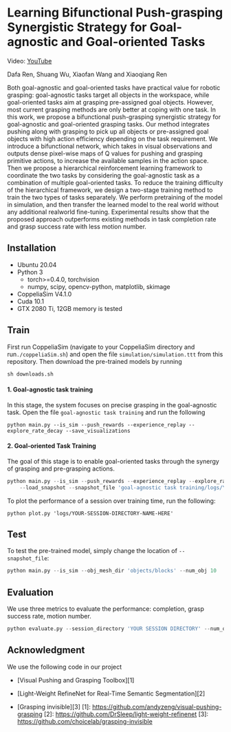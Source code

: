 # Learning Bifunctional Push-grasping Synergistic Strategy for Goal-agnostic and Goal-oriented Tasks

Video:  [YouTube](https://youtu.be/cOud5iLoJPk) 

Dafa Ren, Shuang Wu, Xiaofan Wang and Xiaoqiang Ren

Both goal-agnostic and goal-oriented tasks have practical value for robotic grasping: goal-agnostic tasks target all objects in the workspace, while goal-oriented tasks aim at grasping pre-assigned goal objects. However, most current grasping methods are only better at coping with one task. In this work, we propose a bifunctional push-grasping synergistic strategy for goal-agnostic and goal-oriented grasping tasks. Our method integrates pushing along with grasping to pick up all objects or pre-assigned goal objects with high action efficiency depending on the task requirement. We introduce a bifunctional network, which takes in visual observations and outputs dense pixel-wise maps of Q values for pushing and grasping primitive actions, to increase the available samples in the action space. Then we propose a hierarchical reinforcement learning framework to coordinate the two tasks by considering the goal-agnostic task as a combination of multiple goal-oriented tasks. To reduce the training difficulty of the hierarchical framework, we design a two-stage training method to train the two types of tasks separately. We perform pretraining of the model in simulation, and then transfer the learned model to the real world without any additional realworld fine-tuning. Experimental results show that the proposed approach outperforms existing methods in task completion rate and grasp success rate with less motion number.



## Installation

- Ubuntu 20.04
- Python 3
  - torch>=0.4.0, torchvision
  - numpy, scipy, opencv-python, matplotlib, skimage
- CoppeliaSim V4.1.0
- Cuda 10.1
- GTX 2080 Ti, 12GB memory is tested

## Train

First run CoppeliaSim (navigate to your CoppeliaSim directory and run`./coppeliaSim.sh`) and open the file `simulation/simulation.ttt` from this repository. Then download the pre-trained models by running

```python
sh downloads.sh
```

#### 1.  Goal-agnostic task training

In this stage, the system focuses on precise grasping in the goal-agnostic task. Open the file `goal-agnostic task training` and  run the following

```shell
python main.py --is_sim --push_rewards --experience_replay --explore_rate_decay --save_visualizations
```

#### 2.  Goal-oriented Task Training

The goal of this stage is to enable goal-oriented tasks through the synergy of grasping and pre-grasping actions.

```python
python main.py --is_sim --push_rewards --experience_replay --explore_rate_decay --save_visualizations \
    --load_snapshot --snapshot_file 'goal-agnostic task training/logs/YOUR-SESSION-DIRECTORY-NAME-HERE/models/snapshot-backup.reinforcement.pth' \ 
```

To plot the performance of a session over training time, run the following:

```shell
python plot.py 'logs/YOUR-SESSION-DIRECTORY-NAME-HERE'
```

## Test

To test the pre-trained model, simply change the location of `--snapshot_file`:

```python
python main.py --is_sim --obj_mesh_dir 'objects/blocks' --num_obj 10     --push_rewards --experience_replay --explore_rate_decay     --is_testing --test_preset_cases --config_file 'simulation/preset/test-10-obj-06.txt'     --load_snapshot --snapshot_file 'YOUR-SNAPSHOT-FILE-HERE'     --save_visualizations 
```

## Evaluation

We use three metrics to evaluate the performance: completion, grasp success rate, motion number. 

```python
python evaluate.py --session_directory 'YOUR SESSION DIRECTORY' --num_obj_complete 1
```

## Acknowledgment

We use the following code in our project

- [Visual Pushing and Grasping Toolbox][1]

- [Light-Weight RefineNet for Real-Time Semantic Segmentation][2]

- [Grasping invisible][3]
[1]: https://github.com/andyzeng/visual-pushing-grasping
[2]: https://github.com/DrSleep/light-weight-refinenet
[3]: https://github.com/choicelab/grasping-invisible





